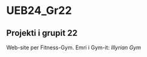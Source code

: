 # UEB24_Gr22

Projekti i grupit 22
--------------------

Web-site per Fitness-Gym. 
Emri i Gym-it: *Illyrian Gym*
 
